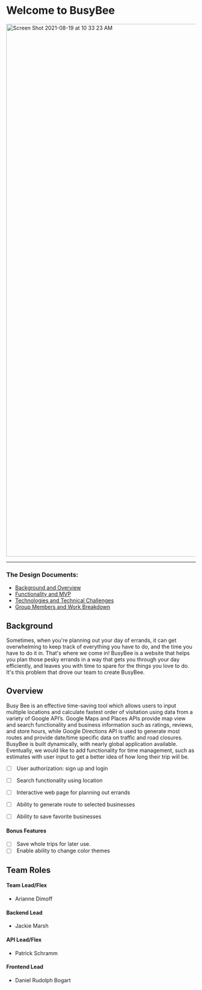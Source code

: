 Welcome to BusyBee
=========================
<img width="1418" alt="Screen Shot 2021-08-19 at 10 33 23 AM" src="https://user-images.githubusercontent.com/76131255/130117049-004ca1e0-b9c4-41d3-b351-0b752caa04a5.png">


* * * * *

### [](https://github.com/aedimoff/BusyBee/wiki) The Design Documents:

-   [Background and Overview](https://github.com/aedimoff/BusyBee/wiki/Background-and-Overview)
-   [Functionality and MVP](https://github.com/aedimoff/BusyBee/wiki/Functionality-and-MVP)
-   [Technologies and Technical Challenges](https://github.com/aedimoff/BusyBee/wiki/Technologies-and-Technical-Challenges)
-   [Group Members and Work Breakdown](https://github.com/aedimoff/BusyBee/wiki/Group-Members-and-Work-Breakdown)

Background
-----------------------------------------------------------------------------------

Sometimes, when you're planning out your day of errands, it can get overwhelming to keep track of everything you have to do, and the time you have to do it in. That's where we come in! BusyBee is a website that helps you plan those pesky errands in a way that gets you through your day efficiently, and leaves you with time to spare for the things you love to do. It's this problem that drove our team to create BusyBee.

Overview
-------------------------------------------------------------------------------

Busy Bee is an effective time-saving tool which allows users to input multiple locations and calculate fastest order of visitation using data from a variety of Google API’s. Google Maps and Places APIs provide map view and search functionality and business information such as ratings, reviews, and store hours, while Google Directions API is used to generate most routes and provide date/time specific data on traffic and road closures. BusyBee is built dynamically, with nearly global application available. Eventually, we would like to add functionality for time management, such as estimates with user input to get a better idea of how long their trip will be.

-   [ ]  User authorization: sign up and login
-   [ ]  Search functionality using location
-   [ ]  Interactive web page for planning out errands
-   [ ]  Ability to generate route to selected businesses
-   [ ]  Ability to save favorite businesses



#### Bonus Features

-   [ ]  Save whole trips for later use.
-   [ ]  Enable ability to change color themes

Team Roles
-----------------------------------------------------------------------------------

#### Team Lead/Flex

-   Arianne Dimoff

#### Backend Lead

-   Jackie Marsh

#### API Lead/Flex

-   Patrick Schramm

#### Frontend Lead

-   Daniel Rudolph Bogart
